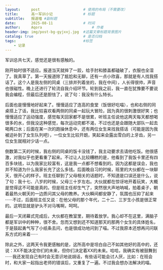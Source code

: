 ```yaml
---
layout:     post   				    # 使用的布局（不需要改）
title:      高一军训小记 				# 标题 
subtitle:   报道喵 #副标题
date:       2025-08-11 				# 时间
author:     Aqora 						# 作者
header-img: img/post-bg-gyjxxj.jpg 	#这篇文章标题背景图片
catalog: true 						# 是否归档
tags:								#标签
    - 记录
---
```


军训总共七天，感觉还是很有感触的。

刚开始时很不适应。报道当天就摔了一跤，给手肘和膝盖都磕破了，衣服也全湿了。我真草了。第一天报道除了尴尬和无聊，还有一点小欣喜，那就是有人找我搭话了。这个人是我左侧的同桌（三排并列着坐的，我在中间），人长得很帅，声音也很磁性。晚上还进行了轮流自我介绍环节。轮到我之前，我一直在犹豫要不要说我会编程，但最后还是胆怯了，说了句：我没有什么特长。

后面也是慢慢地好起来了。慢慢适应了连高的食堂（饭很好吃喵），也和右侧的同桌搭上了话，我比较喜欢看两侧的同桌一起玩大冒险，因为真的很刺激很好笑；也慢慢适应了运动强度，感觉每天回家都不是很累，听班主任说他这两天每天都想喝很多的水，但我没这种感觉，每次运动完都不渴，不过也还是会跟随大部队一起去喝两口水；后面在某一次的跑操休息中，还有两位女生来找我搭话（可能是因为我被迫补到了女生队列吧），一位女生比较开朗，笑起来会露出雪白的上牙齿，另一位女生就相对少话一点。

倒数第二天的时候，我右侧的同桌的饭卡没钱了，我主动要求去请他吃饭。他很感激，对我似乎也更看重了起来。不过让人比较糟糕的是，他看到了我饭卡里还有四百多块钱，以为我家比较富有，这是我一点都不想看到的。因为这都是误会，我也并不知道为什么我家长充了这么多钱。后面晚自习的时候，班里的大伙都在一块聊天，很开心的样子。班主任聊到了父母相关的话题时，不知道是口误还是什么，说了句：我十七、八岁的时候，父母三十岁左右。大伙就都在惊讶地开着玩笑，大概是觉得这不可能是真的。但是班主任却生气了，突然很大声地呐喊，拍着桌子，朝着最热火朝天的一边质问其父母的教养。大伙瞬间都安静了，氛围也压抑了起来······不过，后面班主任又说：在他父母的那个年代，二十二、三岁生小孩是很正常的。这明显就是驴头不对马嘴啊，呵呵。

最后一天闭幕式完成后，大伙都在教室里，期待着放学。我心却不在这里，满脑子都是军训中的种种，很不舍。忽而又想到还不知道那天的那两个女生的具体姓名，于是鼓起勇气写了小纸条去问，也是很成功地问到了喵。不过我原本还想再问问联系方式的来着······

除此之外，这两天令我更感触的是，这所高中是坦白自己不如其他好的高中的，还说：XX不能决定你们的未来，但你们决定着XX的未来。哈哈，我确实有被鼓舞到······我还发现自己有时会无意识地说胡话，有些话可能会讨人厌，比如：在班会时，和大家一起指出老师的错误后，又重复了一遍。不过我会想办法解决的喵。